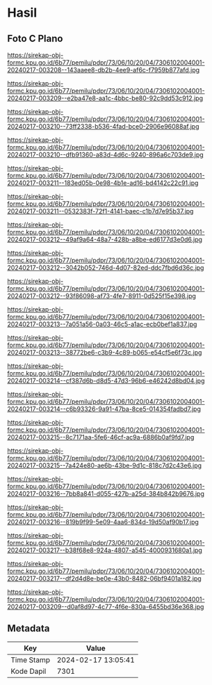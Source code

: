 # Hasil

## Foto C Plano

https://sirekap-obj-formc.kpu.go.id/6b77/pemilu/pdpr/73/06/10/20/04/7306102004001-20240217-003208--143aaee8-db2b-4ee9-af6c-f7959b877afd.jpg

https://sirekap-obj-formc.kpu.go.id/6b77/pemilu/pdpr/73/06/10/20/04/7306102004001-20240217-003209--e2ba47e8-aa1c-4bbc-be80-92c9dd53c912.jpg

https://sirekap-obj-formc.kpu.go.id/6b77/pemilu/pdpr/73/06/10/20/04/7306102004001-20240217-003210--73ff2338-b536-4fad-bce0-2906e96088af.jpg

https://sirekap-obj-formc.kpu.go.id/6b77/pemilu/pdpr/73/06/10/20/04/7306102004001-20240217-003210--dfb91360-a83d-4d6c-9240-896a6c703de9.jpg

https://sirekap-obj-formc.kpu.go.id/6b77/pemilu/pdpr/73/06/10/20/04/7306102004001-20240217-003211--183ed05b-0e98-4b1e-ad16-bd4142c22c91.jpg

https://sirekap-obj-formc.kpu.go.id/6b77/pemilu/pdpr/73/06/10/20/04/7306102004001-20240217-003211--0532383f-72f1-4141-baec-c1b7d7e95b37.jpg

https://sirekap-obj-formc.kpu.go.id/6b77/pemilu/pdpr/73/06/10/20/04/7306102004001-20240217-003212--49af9a64-48a7-428b-a8be-ed6177d3e0d6.jpg

https://sirekap-obj-formc.kpu.go.id/6b77/pemilu/pdpr/73/06/10/20/04/7306102004001-20240217-003212--3042b052-746d-4d07-82ed-ddc7fbd6d36c.jpg

https://sirekap-obj-formc.kpu.go.id/6b77/pemilu/pdpr/73/06/10/20/04/7306102004001-20240217-003212--93f86098-af73-4fe7-8911-0d525f15e398.jpg

https://sirekap-obj-formc.kpu.go.id/6b77/pemilu/pdpr/73/06/10/20/04/7306102004001-20240217-003213--7a051a56-0a03-46c5-a1ac-ecb0bef1a837.jpg

https://sirekap-obj-formc.kpu.go.id/6b77/pemilu/pdpr/73/06/10/20/04/7306102004001-20240217-003213--38772be6-c3b9-4c89-b065-e54cf5e6f73c.jpg

https://sirekap-obj-formc.kpu.go.id/6b77/pemilu/pdpr/73/06/10/20/04/7306102004001-20240217-003214--cf387d6b-d8d5-47d3-96b6-e46242d8bd04.jpg

https://sirekap-obj-formc.kpu.go.id/6b77/pemilu/pdpr/73/06/10/20/04/7306102004001-20240217-003214--c6b93326-9a91-47ba-8ce5-014354fadbd7.jpg

https://sirekap-obj-formc.kpu.go.id/6b77/pemilu/pdpr/73/06/10/20/04/7306102004001-20240217-003215--8c7171aa-5fe6-46cf-ac9a-6886b0af9fd7.jpg

https://sirekap-obj-formc.kpu.go.id/6b77/pemilu/pdpr/73/06/10/20/04/7306102004001-20240217-003215--7a424e80-ae6b-43be-9d1c-818c7d2c43e6.jpg

https://sirekap-obj-formc.kpu.go.id/6b77/pemilu/pdpr/73/06/10/20/04/7306102004001-20240217-003216--7bb8a841-d055-427b-a25d-384b842b9676.jpg

https://sirekap-obj-formc.kpu.go.id/6b77/pemilu/pdpr/73/06/10/20/04/7306102004001-20240217-003216--819b9f99-5e09-4aa6-834d-19d50af90b17.jpg

https://sirekap-obj-formc.kpu.go.id/6b77/pemilu/pdpr/73/06/10/20/04/7306102004001-20240217-003217--b38f68e8-924a-4807-a545-4000931680a1.jpg

https://sirekap-obj-formc.kpu.go.id/6b77/pemilu/pdpr/73/06/10/20/04/7306102004001-20240217-003217--df2d4d8e-be0e-43b0-8482-06bf9401a182.jpg

https://sirekap-obj-formc.kpu.go.id/6b77/pemilu/pdpr/73/06/10/20/04/7306102004001-20240217-003209--d0af8d97-4c77-4f6e-830a-6455bd36e368.jpg


## Metadata

| Key        | Value               |
| ---------- | ------------------- |
| Time Stamp | 2024-02-17 13:05:41 |
| Kode Dapil | 7301                |



